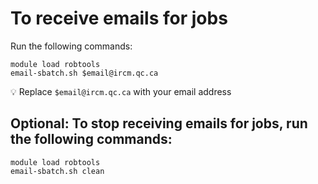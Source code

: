 # To receive emails for jobs

Run the following commands:

```shell
module load robtools
email-sbatch.sh $email@ircm.qc.ca
```

:bulb: Replace `$email@ircm.qc.ca` with your email address


## Optional: To stop receiving emails for jobs, run the following commands:

```shell
module load robtools
email-sbatch.sh clean
```
